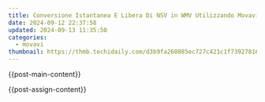 ```yaml
---
title: Conversione Istantanea E Libera Di NSV in WMV Utilizzando Movavi Online – Il Metodo Ottimale per La Compatibilità Dei Tuoi Filmati
date: 2024-09-12 22:37:58
updated: 2024-09-13 11:35:50
categories:
  - movavi
thumbnail: https://thmb.techidaily.com/d3b9fa260885ec727c421c1f7392781651fabce3da6c8f310b1d694d013fd73d.jpg
---
```


{{post-main-content}}

<ins class="adsbygoogle"
     style="display:block"
     data-ad-format="autorelaxed"
     data-ad-client="ca-pub-7571918770474297"
     data-ad-slot="1223367746"></ins>

{{post-assign-content}}

<ins class="adsbygoogle"
     style="display:block"
     data-ad-client="ca-pub-7571918770474297"
     data-ad-slot="8358498916"
     data-ad-format="auto"
     data-full-width-responsive="true"></ins>
